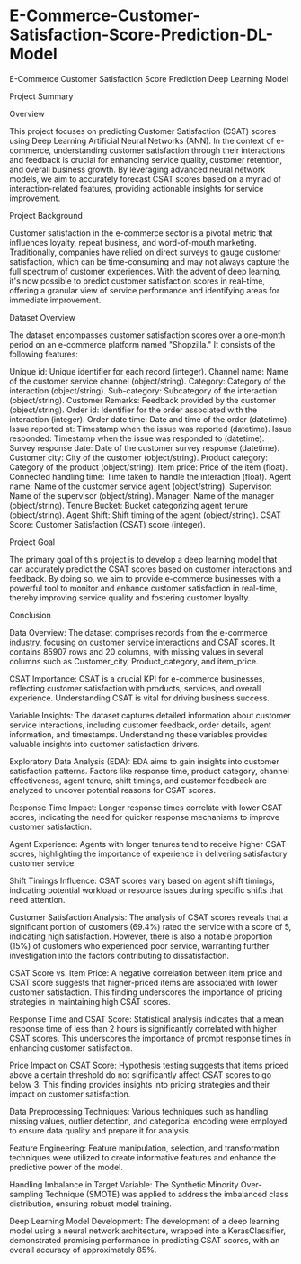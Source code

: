 # E-Commerce-Customer-Satisfaction-Score-Prediction-DL-Model

E-Commerce Customer Satisfaction Score Prediction Deep Learning Model


Project Summary

Overview

This project focuses on predicting Customer Satisfaction (CSAT) scores using Deep Learning Artificial Neural Networks (ANN). In the context of e-commerce, understanding customer satisfaction through their interactions and feedback is crucial for enhancing service quality, customer retention, and overall business growth. By leveraging advanced neural network models, we aim to accurately forecast CSAT scores based on a myriad of interaction-related features, providing actionable insights for service improvement.

Project Background

Customer satisfaction in the e-commerce sector is a pivotal metric that influences loyalty, repeat business, and word-of-mouth marketing. Traditionally, companies have relied on direct surveys to gauge customer satisfaction, which can be time-consuming and may not always capture the full spectrum of customer experiences. With the advent of deep learning, it's now possible to predict customer satisfaction scores in real-time, offering a granular view of service performance and identifying areas for immediate improvement.

Dataset Overview

The dataset encompasses customer satisfaction scores over a one-month period on an e-commerce platform named "Shopzilla." It consists of the following features:

Unique id: Unique identifier for each record (integer).
Channel name: Name of the customer service channel (object/string).
Category: Category of the interaction (object/string).
Sub-category: Subcategory of the interaction (object/string).
Customer Remarks: Feedback provided by the customer (object/string).
Order id: Identifier for the order associated with the interaction (integer).
Order date time: Date and time of the order (datetime).
Issue reported at: Timestamp when the issue was reported (datetime).
Issue responded: Timestamp when the issue was responded to (datetime).
Survey response date: Date of the customer survey response (datetime).
Customer city: City of the customer (object/string).
Product category: Category of the product (object/string).
Item price: Price of the item (float).
Connected handling time: Time taken to handle the interaction (float).
Agent name: Name of the customer service agent (object/string).
Supervisor: Name of the supervisor (object/string).
Manager: Name of the manager (object/string).
Tenure Bucket: Bucket categorizing agent tenure (object/string).
Agent Shift: Shift timing of the agent (object/string).
CSAT Score: Customer Satisfaction (CSAT) score (integer).

Project Goal

The primary goal of this project is to develop a deep learning model that can accurately predict the CSAT scores based on customer interactions and feedback. By doing so, we aim to provide e-commerce businesses with a powerful tool to monitor and enhance customer satisfaction in real-time, thereby improving service quality and fostering customer loyalty.

Conclusion

Data Overview: The dataset comprises records from the e-commerce industry, focusing on customer service interactions and CSAT scores. It contains 85907 rows and 20 columns, with missing values in several columns such as Customer_city, Product_category, and item_price.

CSAT Importance: CSAT is a crucial KPI for e-commerce businesses, reflecting customer satisfaction with products, services, and overall experience. Understanding CSAT is vital for driving business success.

Variable Insights: The dataset captures detailed information about customer service interactions, including customer feedback, order details, agent information, and timestamps. Understanding these variables provides valuable insights into customer satisfaction drivers.

Exploratory Data Analysis (EDA): EDA aims to gain insights into customer satisfaction patterns. Factors like response time, product category, channel effectiveness, agent tenure, shift timings, and customer feedback are analyzed to uncover potential reasons for CSAT scores.

Response Time Impact: Longer response times correlate with lower CSAT scores, indicating the need for quicker response mechanisms to improve customer satisfaction.

Agent Experience: Agents with longer tenures tend to receive higher CSAT scores, highlighting the importance of experience in delivering satisfactory customer service.

Shift Timings Influence: CSAT scores vary based on agent shift timings, indicating potential workload or resource issues during specific shifts that need attention.

Customer Satisfaction Analysis: The analysis of CSAT scores reveals that a significant portion of customers (69.4%) rated the service with a score of 5, indicating high satisfaction. However, there is also a notable proportion (15%) of customers who experienced poor service, warranting further investigation into the factors contributing to dissatisfaction.

CSAT Score vs. Item Price: A negative correlation between item price and CSAT score suggests that higher-priced items are associated with lower customer satisfaction. This finding underscores the importance of pricing strategies in maintaining high CSAT scores.

Response Time and CSAT Score: Statistical analysis indicates that a mean response time of less than 2 hours is significantly correlated with higher CSAT scores. This underscores the importance of prompt response times in enhancing customer satisfaction.

Price Impact on CSAT Score: Hypothesis testing suggests that items priced above a certain threshold do not significantly affect CSAT scores to go below 3. This finding provides insights into pricing strategies and their impact on customer satisfaction.

Data Preprocessing Techniques: Various techniques such as handling missing values, outlier detection, and categorical encoding were employed to ensure data quality and prepare it for analysis.

Feature Engineering: Feature manipulation, selection, and transformation techniques were utilized to create informative features and enhance the predictive power of the model.

Handling Imbalance in Target Variable: The Synthetic Minority Over-sampling Technique (SMOTE) was applied to address the imbalanced class distribution, ensuring robust model training.

Deep Learning Model Development: The development of a deep learning model using a neural network architecture, wrapped into a KerasClassifier, demonstrated promising performance in predicting CSAT scores, with an overall accuracy of approximately 85%.


